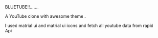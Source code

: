BLUETUBE!!....... 


A YouTube clone with awesome theme .


I used matrial ui and matrial ui icons  and fetch all youtube data from rapid Api 
